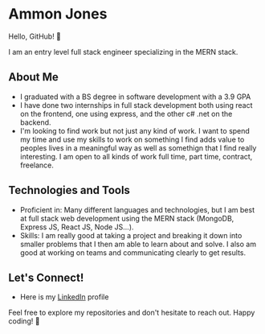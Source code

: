 # Ammon Jones

Hello, GitHub! 👋

I am an entry level full stack engineer specializing in the MERN stack. 

## About Me

- I graduated with a BS degree in software development with a 3.9 GPA
- I have done two internships in full stack development both using react on the frontend, one using express, and the other c# .net on the backend.
- I'm looking to find work but not just any kind of work. I want to spend my time and use my skills to work on something I find adds value to peoples lives in a meaningful way as well as somethign that I find    really interesting. I am open to all kinds of work full time, part time, contract, freelance. 

## Technologies and Tools

- Proficient in: Many different languages and technologies, but I am best at full stack web development using the MERN stack (MongoDB, Express JS, React JS, Node JS...). 
- Skills: I am really good at taking a project and breaking it down into smaller problems that I then am able to learn about and solve. I also am good at working on teams and communicating clearly to get results.

## Let's Connect!

- Here is my [LinkedIn](https://www.linkedin.com/in/ammon-jones-90044b151) profile

Feel free to explore my repositories and don't hesitate to reach out. Happy coding! 🚀
